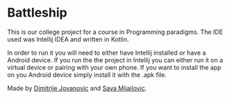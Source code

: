 # Battleship

This is our college project for a course in Programming paradigms. The IDE used was Intellij IDEA and written in Kotlin.

In order to run it you will need to either have Intellij installed or have a Android device.
If you run the the project in Intellij you can either run it on a virtual device or pairing with your own phone.
If you want to install the app on you Android device simply install it with the .apk file.

Made by [Dimitrije Jovanovic](https://github.com/dimitrije-24) and [Sava Mijailovic](https://github.com/SavaMijailovic).

